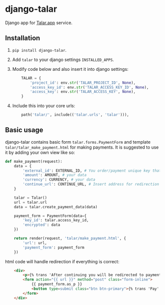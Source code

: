 # django-talar

Django app for [Talar.app](https://talar.app) service.

## Installation

1. `pip install django-talar`.
2. Add `talar` to your django settings `INSTALLED_APPS`.
3. Modify code below and also insert it into django settings:

    ```python
        TALAR = {
            'project_id': env.str('TALAR_PROJECT_ID', None),
            'access_key_id': env.str('TALAR_ACCESS_KEY_ID', None),
            'access_key': env.str('TALAR_ACCESS_KEY', None),
        }
    ```

4. Include this into your core urls:

    ```python
        path('talar/', include(('talar.urls', 'talar'))),
    ```

## Basic usage

django-talar contains basic form `talar.forms.PaymentForm` and template
`talar/talar_make_payment.html` for making payments. It is suggested to
use it by adding your own view like so:

```python
def make_payment(request):
    data = {
        'external_id': EXTERNAL_ID, # You order/payment unique key that will be used to identify payment
        'amount': AMOUNT, # your data
        'currency': CURRENCY, # your data
        'continue_url': CONTINUE_URL, # Insert address for redirection after successfull payment
    }

    talar = Talar()
    url = talar.url
    data = talar.create_payment_data(data)

    payment_form = PaymentForm(data={
        'key_id': talar.access_key_id,
        'encrypted': data
    })

    return render(request, 'talar/make_payment.html', {
        'url': url,
        'payment_form': payment_form
    })
```

html code will handle redirection if everything is correct:

```html
    <div>
        <p>{% trans 'After continuing you will be redirected to payment provider site.' %}</p>
        <form action="{{ url }}" method="post" class="form-inline">
            {{ payment_form.as_p }}
            <button type=submit class="btn btn-primary">{% trans 'Pay' %}</button>
        </form>
    </div>
```
